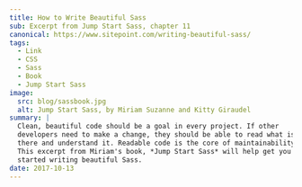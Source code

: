 ```yaml
---
title: How to Write Beautiful Sass
sub: Excerpt from Jump Start Sass, chapter 11
canonical: https://www.sitepoint.com/writing-beautiful-sass/
tags:
  - Link
  - CSS
  - Sass
  - Book
  - Jump Start Sass
image:
  src: blog/sassbook.jpg
  alt: Jump Start Sass, by Miriam Suzanne and Kitty Giraudel
summary: |
  Clean, beautiful code should be a goal in every project. If other
  developers need to make a change, they should be able to read what is
  there and understand it. Readable code is the core of maintainability.
  This excerpt from Miriam's book, *Jump Start Sass* will help get you
  started writing beautiful Sass.
date: 2017-10-13
---
```

